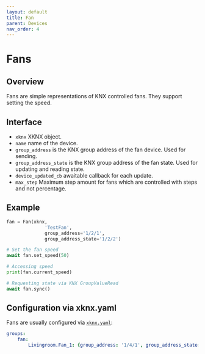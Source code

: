 ```yaml
---
layout: default
title: Fan
parent: Devices
nav_order: 4
---
```


# [](#header-1)Fans

## [](#header-2)Overview

Fans are simple representations of KNX controlled fans. They support setting the speed.

## [](#header-2)Interface

- `xknx` XKNX object.
- `name` name of the device.
- `group_address` is the KNX group address of the fan device. Used for sending.
- `group_address_state` is the KNX group address of the fan state. Used for updating and reading state.
- `device_updated_cb` awaitable callback for each update.
- `max_step` Maximum step amount for fans which are controlled with steps and not percentage.

## [](#header-2)Example

```python
fan = Fan(xknx,
              'TestFan',
              group_address='1/2/1',
              group_address_state='1/2/2')

# Set the fan speed
await fan.set_speed(50)

# Accessing speed
print(fan.current_speed)

# Requesting state via KNX GroupValueRead
await fan.sync()
```

## [](#header-2)Configuration via **xknx.yaml**

Fans are usually configured via [`xknx.yaml`](/configuration):

```yaml
groups:
    fan:
        Livingroom.Fan_1: {group_address: '1/4/1', group_address_state: '1/4/2' }
```
